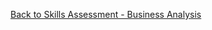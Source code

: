 
[Back to Skills Assessment - Business Analysis](https://github.com/jonnyblevins/TWCSkillsAssessment/blob/main/README.md)